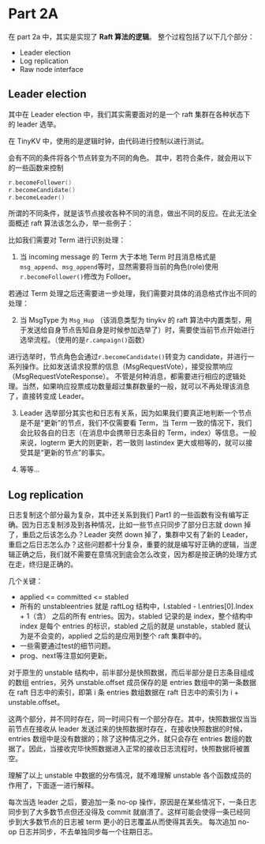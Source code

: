 # Part 2A

在 part 2a 中，其实是实现了 **Raft 算法的逻辑**。
整个过程包括了以下几个部分：

- Leader election
- Log replication
- Raw node interface

## Leader election

其中在 Leader election 中，我们其实需要面对的是一个 raft 集群在各种状态下的 leader 选举。

在 TinyKV 中，使用的是逻辑时钟，由代码进行控制以进行测试。

会有不同的条件将各个节点转变为不同的角色。
其中，若符合条件，就会用以下的一些函数来控制

```go
r.becomeFollower()
r.becomeCandidate()
r.becomeLeader()
```

所谓的不同条件，就是该节点接收各种不同的消息，做出不同的反应。在此无法全面概述 raft 算法该怎么办，举一些例子：

比如我们需要对 Term 进行识别处理：

1. 当 incoming message 的 Term 大于本地 Term 时且消息格式是`msg_append`、`msg_append`等时，显然需要将当前的角色(role)使用`r.becomeFollower()`修改为 Folloer。

若通过 Term 处理之后还需要进一步处理，我们需要对具体的消息格式作出不同的处理：

2. 当 MsgType 为 `Msg_Hup` （该消息类型为 tinykv 的 raft 算法中内置类型，用于发送给自身节点告知自身是时候参加选举了）时，需要使当前节点开始进行选举流程。（使用的是`r.campaign()`函数）

进行选举时，节点角色会通过`r.becomeCandidate()`转变为 candidate，并进行一系列操作。比如发送请求投票的信息（MsgRequestVote），接受投票响应（MsgRequestVoteResponse）。
不管是何种消息，都需要进行相应的逻辑处理。当然，如果响应投票成功数量超过集群数量的一般，就可以不再处理该消息了，直接转变成 Leader。

3. Leader 选举部分其实也和日志有关系，因为如果我们要真正地判断一个节点是不是“更新”的节点，我们不仅需要看 Term，当 Term 一致的情况下，我们会比较各自的日志（在消息中会携带日志条目的 Term，index）等信息。一般来说，logterm 更大的则更新，若一致则 lastindex 更大或相等的，就可以接受其是“更新的节点”的事实。

4. 等等...

## Log replication

日志复制这个部分最为复杂，其中还关系到我们 Part1 的一些函数有没有编写正确。因为日志复制涉及到各种情况，比如一些节点只同步了部分日志就 down 掉了，重启之后该怎么办？Leader 突然 down 掉了，集群中又有了新的 Leader，重启之后日志怎么办？这些问题都十分复杂，重要的就是编写好正确的逻辑，当逻辑正确之后，我们就不需要在意情况到底会怎么改变，因为都是按正确的处理方式在走，终归是正确的。

几个关键：
- applied <= committed <= stabled
- 所有的 unstableentries 就是 raftLog 结构中，l.stabled - l.entries[0].Index + 1（含） 之后的所有 entries。因为，stabled 记录的是 index，整个结构中 index 是每个 entries 的标识，stabled 之后的就是 unstable，stabled 就认为是不会变的，applied 之后的是应用到整个 raft 集群中的。
- 一些需要通过test的细节问题。
- prog、next等注意如何更新。



对于原生的 unstable 结构中，前半部分是快照数据，而后半部分是日志条目组成的数组 entries，另外 unstable.offset 成员保存的是 entries 数组中的第一条数据在 raft 日志中的索引，即第 i 条 entries 数组数据在 raft 日志中的索引为 i + unstable.offset。

这两个部分，并不同时存在，同一时间只有一个部分存在。其中，快照数据仅当当前节点在接收从 leader 发送过来的快照数据时存在，在接收快照数据的时候，entries 数组中是没有数据的；除了这种情况之外，就只会存在 entries 数组的数据了。因此，当接收完毕快照数据进入正常的接收日志流程时，快照数据将被置空。

理解了以上 unstable 中数据的分布情况，就不难理解 unstable 各个函数成员的作用了，下面逐一进行解释。

每次当选 leader 之后，要追加一条 no-op 操作，原因是在某些情况下，一条日志同步到了大多数节点但还没得及 commit 就崩溃了。这样可能会使得一条已经同步到大多数节点的日志被 term 更小的日志覆盖从而使得其丢失。
每次追加 no-op 日志并同步，不去单独同步每一个往期日志。
